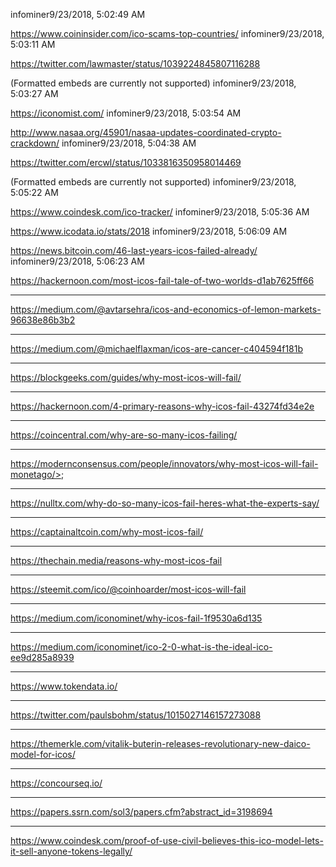 infominer9/23/2018, 5:02:49 AM

https://www.coininsider.com/ico-scams-top-countries/
infominer9/23/2018, 5:03:11 AM

https://twitter.com/lawmaster/status/1039224845807116288

(Formatted embeds are currently not supported)
infominer9/23/2018, 5:03:27 AM

https://iconomist.com/
infominer9/23/2018, 5:03:54 AM

http://www.nasaa.org/45901/nasaa-updates-coordinated-crypto-crackdown/
infominer9/23/2018, 5:04:38 AM

https://twitter.com/ercwl/status/1033816350958014469

(Formatted embeds are currently not supported)
infominer9/23/2018, 5:05:22 AM

https://www.coindesk.com/ico-tracker/
infominer9/23/2018, 5:05:36 AM

https://www.icodata.io/stats/2018
infominer9/23/2018, 5:06:09 AM

https://news.bitcoin.com/46-last-years-icos-failed-already/
infominer9/23/2018, 5:06:23 AM

https://hackernoon.com/most-icos-fail-tale-of-two-worlds-d1ab7625ff66

---

https://medium.com/@avtarsehra/icos-and-economics-of-lemon-markets-96638e86b3b2

---

https://medium.com/@michaelflaxman/icos-are-cancer-c404594f181b

---

https://blockgeeks.com/guides/why-most-icos-will-fail/

---

https://hackernoon.com/4-primary-reasons-why-icos-fail-43274fd34e2e

---

https://coincentral.com/why-are-so-many-icos-failing/

---

https://modernconsensus.com/people/innovators/why-most-icos-will-fail-monetago/>;

---

https://nulltx.com/why-do-so-many-icos-fail-heres-what-the-experts-say/

---

https://captainaltcoin.com/why-most-icos-fail/

---

https://thechain.media/reasons-why-most-icos-fail

---

https://steemit.com/ico/@coinhoarder/most-icos-will-fail

---

https://medium.com/iconominet/why-icos-fail-1f9530a6d135

---

https://medium.com/iconominet/ico-2-0-what-is-the-ideal-ico-ee9d285a8939

---

https://www.tokendata.io/

---

https://twitter.com/paulsbohm/status/1015027146157273088

---

https://themerkle.com/vitalik-buterin-releases-revolutionary-new-daico-model-for-icos/

---

https://concourseq.io/

---

https://papers.ssrn.com/sol3/papers.cfm?abstract_id=3198694

---

https://www.coindesk.com/proof-of-use-civil-believes-this-ico-model-lets-it-sell-anyone-tokens-legally/
